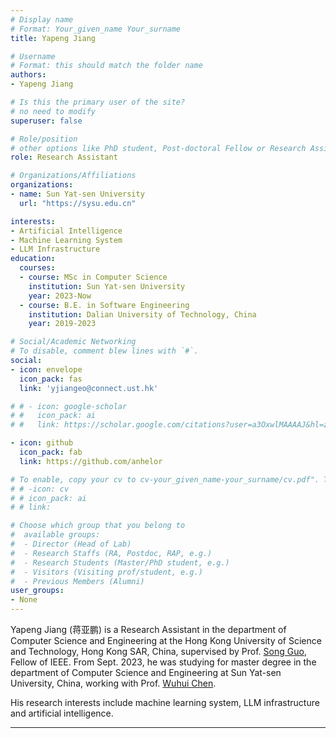 ```yaml
---
# Display name
# Format: Your_given_name Your_surname 
title: Yapeng Jiang

# Username
# Format: this should match the folder name
authors:
- Yapeng Jiang

# Is this the primary user of the site?
# no need to modify 
superuser: false

# Role/position
# other options like PhD student, Post-doctoral Fellow or Research Assistant, e.g..
role: Research Assistant

# Organizations/Affiliations
organizations:
- name: Sun Yat-sen University
  url: "https://sysu.edu.cn"

interests:
- Artificial Intelligence
- Machine Learning System
- LLM Infrastructure
education:
  courses:
  - course: MSc in Computer Science 
    institution: Sun Yat-sen University
    year: 2023-Now
  - course: B.E. in Software Engineering
    institution: Dalian University of Technology, China
    year: 2019-2023

# Social/Academic Networking
# To disable, comment blew lines with `#`.
social:
- icon: envelope
  icon_pack: fas
  link: 'yjiangeo@connect.ust.hk'

# # - icon: google-scholar
# #   icon_pack: ai
# #   link: https://scholar.google.com/citations?user=a3OxwlMAAAAJ&hl=zh-CN&authuser=1

- icon: github
  icon_pack: fab
  link: https://github.com/anhelor

# To enable, copy your cv to cv-your_given_name-your_surname/cv.pdf". To disable, comment blew lines with `#`.
# # -icon: cv
# # icon_pack: ai
# # link:

# Choose which group that you belong to
#  available groups:
#  - Director (Head of Lab)
#  - Research Staffs (RA, Postdoc, RAP, e.g.)
#  - Research Students (Master/PhD student, e.g.)
#  - Visitors (Visiting prof/student, e.g.)
#  - Previous Members (Alumni)
user_groups:
- None
---
```


Yapeng Jiang (蒋亚鹏) is a Research Assistant in the department of Computer Science and Engineering at the Hong Kong University of Science and Technology, Hong Kong SAR, China, supervised by Prof. [Song Guo](https://cse.hkust.edu.hk/admin/people/faculty/profile/songguo), Fellow of IEEE. From Sept. 2023, he was studying for master degree in the department of Computer Science and Engineering at Sun Yat-sen University, China, working with Prof. [Wuhui Chen](https://sse.sysu.edu.cn/teacher/159). 

His research interests include machine learning system, LLM infrastructure and artificial intelligence.
 
---
